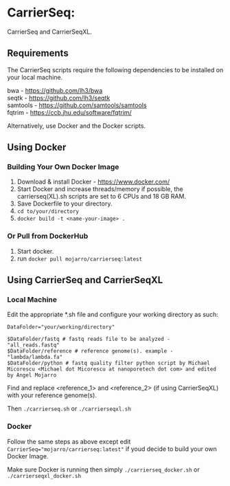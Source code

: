 # CarrierSeq: 

CarrierSeq and CarrierSeqXL.

## Requirements

The CarrierSeq scripts require the following dependencies to be installed on your local machine.

bwa - https://github.com/lh3/bwa</br>
seqtk - https://github.com/lh3/seqtk</br>
samtools - https://github.com/samtools/samtools</br>
fqtrim - https://ccb.jhu.edu/software/fqtrim/</br>

Alternatively, use Docker and the Docker scripts.

## Using Docker
### Building Your Own Docker Image

1. Download & install Docker - https://www.docker.com/
2. Start Docker and increase threads/memory if possible, the carrierseq(XL).sh scripts are set to 6 CPUs and 18 GB RAM.
3. Save Dockerfile to your directory.
4. ```cd to/your/directory```
5. ```docker build -t <name-your-image> .```

### Or Pull from DockerHub

1. Start docker.
2. run ```docker pull mojarro/carrierseq:latest```

## Using CarrierSeq and CarrierSeqXL
### Local Machine

Edit the appropriate *.sh file and configure your working directory as such:

```
DataFolder="your/working/directory" 

$DataFolder/fastq # fastq reads file to be analyzed - "all_reads.fastq"
$DataFolder/reference # reference genome(s). example - "lambda/lambda.fa"
$DataFolder/python # fastq quality filter python script by Michael Micorescu <Michael dot Micorescu at nanoporetech dot com> and edited by Angel Mojarro
```
Find and replace <reference_1> and <reference_2> (if using CarrierSeqXL) with your reference genome(s).

Then ```./carrierseq.sh``` or ```./carrierseqxl.sh```


### Docker

Follow the same steps as above except edit ```CarrierSeq="mojarro/carrierseq:latest"``` if youd decide to build your own Docker Image.

Make sure Docker is running then simply ```./carrierseq_docker.sh``` or ```./carrierseqxl_docker.sh```

